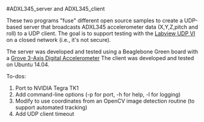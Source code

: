 #ADXL345_server and ADXL345_client

These two programs "fuse" different open source samples to create a UDP-based server that broadcasts ADXL345 accelerometer data (X,Y,Z,pitch and roll) to a UDP client.
The goal is to support testing with the [Labview UDP VI](http://zone.ni.com/reference/en-XX/help/371361M-01/lvcomm/udp_vi_descriptions/) on a closed network (i.e., it's not secure).

The server was developed and tested using a Beaglebone Green board with a [Grove 3-Axis Digital Accelerometer](http://tinyurl.com/pz7tqnp)
The client was developed and tested on Ubuntu 14.04.

To-dos:

1. Port to NVIDIA Tegra TK1
2. Add command-line options (-p for port, -h for help, -l for logging)
3. Modify to use coordinates from an OpenCV image detection routine (to support automated tracking)
4. Add UDP client timeout
